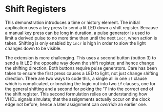 # Shift Registers

This demonstration introduces a time or history element. The initial application uses a key press to send a lit LED down a shift register. Because a manual key press can be long in duration, a pulse generator is used to limit a derived pulse to no more time than until the next `incr`, when action is taken. Shifting is only enabled by `incr` is high in order to slow the light changes down to be visible.

The extension is more challenging. This uses a second button (button 3) to send a lit LED the opposite way down the shift register, and hence change the shifting direction. Both buttons require pulse generators. Care has been taken to ensure the first press causes a LED to light, not just change shifting direction. There are two ways to code this, a single all in one `if` clause which is complicated, or breaking the logic out into two `if` clauses, one for the general shifting and a second for poking the '1' into the correct end of the shift register. This second formulation relies on understanding how VHDL signals simulate; that the assignments actually occur on the clock edge not before, hence a later assignment can _override_ an earlier one.

